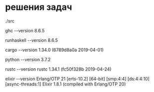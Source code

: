 # решения задач

./src

ghc --version
8.6.5

runhaskell --version
8.6.5

cargo --version
1.34.0 (6789d8a0a 2019-04-01)

python --version
3.7.2

rustc --version
rustc 1.34.1 (fc50f328b 2019-04-24)

elixir --version
Erlang/OTP 21 [erts-10.2] [64-bit] [smp:4:4] [ds:4:4:10] [async-threads:1]
Elixir 1.8.1 (compiled with Erlang/OTP 20)